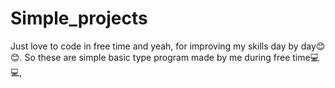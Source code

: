# Simple_projects
Just love to code in free time and yeah, for improving my skills day by day😊😊. So these are simple basic type program made by me during free time💻💻,
